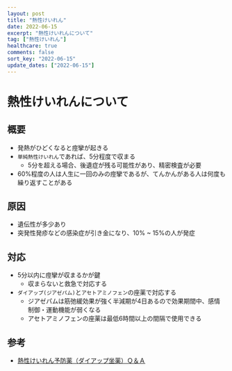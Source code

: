 ```yaml
---
layout: post
title: "熱性けいれん"
date: 2022-06-15
excerpt: "熱性けいれんについて"
tag: ["熱性けいれん"]
healthcare: true
comments: false
sort_key: "2022-06-15"
update_dates: ["2022-06-15"]
---
```


# 熱性けいれんについて

## 概要
 - 発熱がひどくなると痙攣が起きる
 - `単純熱性けいれん`であれば、5分程度で収まる
   - 5分を超える場合、後遺症が残る可能性があり、精密検査が必要
 - 60%程度の人は人生に一回のみの痙攣であるが、てんかんがある人は何度も繰り返すことがある

## 原因
 - 遺伝性が多少あり
 - 突発性発疹などの感染症が引き金になり、10% ~ 15%の人が発症

## 対応
 - 5分以内に痙攣が収まるかが鍵
   - 収まらないと救急で対応する
 - `ダイアップ(ジアゼパム)`と`アセトアミノフェン`の座薬で対応する
   - ジアゼパムは筋弛緩効果が強く半減期が4日あるので効果期間中、感情制御・運動機能が弱くなる
   - アセトアミノフェンの座薬は最低6時間以上の間隔で使用できる 

## 参考
 - [熱性けいれん予防薬（ダイアップ坐薬）Ｑ＆Ａ](https://www.hospital.asahi.chiba.jp/common/pdf/section/consultation/pediatrics/er03.pdf)
